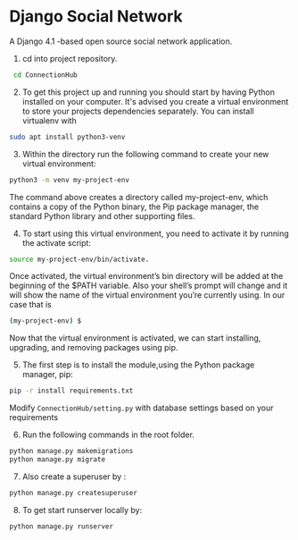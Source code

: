 # Django Social Network

A Django 4.1 -based open source social network application.

1. cd into project repository.
```bash
 cd ConnectionHub
 ``` 
2. To get this project up and running you should start by having Python installed on your computer. It's advised you create a virtual environment to store your projects dependencies separately. You can install virtualenv with

```bash
sudo apt install python3-venv
```
3. Within the directory run the following command to create your new virtual environment:
```bash
python3 -m venv my-project-env
```
The command above creates a directory called my-project-env, which contains a copy of the Python binary, the Pip package manager, the standard Python library and other supporting files.

4. To start using this virtual environment, you need to activate it by running the activate script:
```bash
source my-project-env/bin/activate.
```
Once activated, the virtual environment’s bin directory will be added at the beginning of the $PATH variable. Also your shell’s prompt will change and it will show the name of the virtual environment you’re currently using. In our case that is 
```bash 
(my-project-env) $
```
Now that the virtual environment is activated, we can start installing, upgrading, and removing packages using pip.

5. The first step is to install the module,using the Python package manager, pip:
```bash
pip -r install requirements.txt
```
Modify `ConnectionHub/setting.py` with database settings based on your requirements


6. Run the following commands in the root folder.
```bash
python manage.py makemigrations
python manage.py migrate
```
7. Also create a superuser by :
```bash
python manage.py createsuperuser
```
8. To get start runserver locally by:
```bash
python manage.py runserver
```
